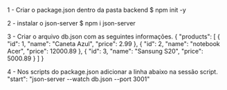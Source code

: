 
1 - Criar o package.json dentro da pasta backend
$ npm init -y

2 - instalar o json-server
$ npm i json-server

3 - Criar o arquivo db.json com as seguintes informações. 
{
  "products": [
    {
      "id": 1,
      "name": "Caneta Azul",
      "price": 2.99
    },
    {
      "id": 2,
      "name": "notebook Acer",
      "price": 12000.89
    },
    {
      "id": 3,
      "name": "Sansung S20",
      "price": 5000.89
    }
  ]
}

4 - Nos scripts do  package.json adicionar a linha abaixo na sessão script.
"start": "json-server --watch db.json --port 3001"












